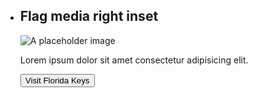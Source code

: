  <ul class="usa-card-group">
  <li class="usa-card usa-card--flag desktop:grid-col-6 usa-card--media-right">
    <div class="usa-card__container">
      <div class="usa-card__header">
        <h2 class="usa-card__heading">Flag media right inset</h2>
      </div>
      <div class="usa-card__media usa-card__media--inset">
        <div class="usa-card__img">
          <img
            src="https://designsystem.digital.gov/img/introducing-uswds-2-0/built-to-grow--alt.jpg"
            alt="A placeholder image"
          />
        </div>
      </div>
      <div class="usa-card__body">
        <p>Lorem ipsum dolor sit amet consectetur adipisicing elit.</p>
      </div>
      <div class="usa-card__footer">
        <button class="usa-button">Visit Florida Keys</button>
      </div>
    </div>
  </li>
</ul>